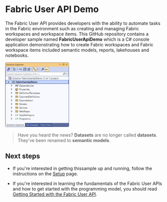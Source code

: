 # Fabric User API Demo

The Fabric User API provides developers with the ability to automate
tasks in the Fabric environment such as creating and managing Fabric
workspaces and workspace items. This GitHub repository contains a
developer sample named **FabricUserApiDemo** which is a C# console
application demonstrating how to create Fabric workspaces and Fabric
workspace items included semantic models, reports, lakehouses and
notebooks.

<img src="./images/ReadMe/media/image1.png" style="width:40%" />

> Have you heard the news? **Datasets** are no longer called **datasets**. They’ve been
renamed to **semantic models**.

## Next steps
 - If you're interested in getting thissample up and running,
follow the instructions on the [Setup](https://github.com/PowerBiDevCamp/FabricUserApiDemo/blob/main/Setup.md) page.

 - If you're interested in learning the fundamentals of the Fabric
User APIs and how to get started with the programming model, you should read [Getting Started with the Fabric User
API](https://github.com/PowerBiDevCamp/FabricUserApiDemo/blob/main/Getting%20Started.md).
